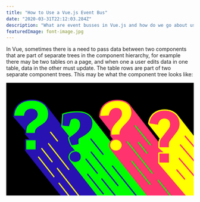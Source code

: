 ```yaml
---
title: "How to Use a Vue.js Event Bus"
date: "2020-03-31T22:12:03.284Z"
description: "What are event busses in Vue.js and how do we go about using them?"
featuredImage: font-image.jpg
---
```


In Vue, sometimes there is a need to pass data between two components that are part of separate trees in the component hierarchy, for example there may be two tables on a page, and when one a user edits data in one table, data in the other must update. The table rows are part of two separate component trees. This may be what the component tree looks like:

![test image](./test.jpg "This is a test image")
